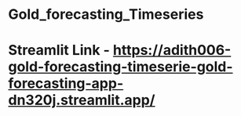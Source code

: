 # Gold_forecasting_Timeseries
# Streamlit Link - https://adith006-gold-forecasting-timeserie-gold-forecasting-app-dn320j.streamlit.app/
